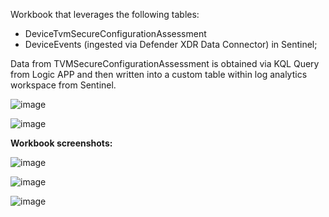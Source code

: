 Workbook that leverages the following tables:
- DeviceTvmSecureConfigurationAssessment 
- DeviceEvents (ingested via Defender XDR Data Connector) in Sentinel;


Data from TVMSecureConfigurationAssessment is obtained via KQL Query from Logic APP and then written into a custom table within log analytics workspace from Sentinel. 

![image](https://github.com/user-attachments/assets/24435280-4319-4c58-b22b-d25ea1f11b1d)




![image](https://github.com/user-attachments/assets/6a932950-0f10-4045-9316-0ee6b8607259)



**Workbook screenshots:**

![image](https://github.com/user-attachments/assets/4cae3dfe-e3f5-472d-a1d1-13388f298b7d)


![image](https://github.com/user-attachments/assets/afa752de-1521-45c9-9e6a-d16a1d1167a6)


![image](https://github.com/user-attachments/assets/c54d978d-5320-453c-ab78-32a807c2c08b)




